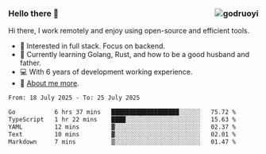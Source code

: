 ### Hello there 👋 <img align="right" src="https://github-readme-stats.vercel.app/api?username=godruoyi&show_icons=true" alt="godruoyi" />

Hi there, I work remotely and enjoy using open-source and efficient tools.

- 🔭 Interested in full stack. Focus on backend.
- 🌱 Currently learning Golang, Rust, and how to be a good husband and father.
- 💻 With 6 years of development working experience.
- 👒 [About me more](https://godruoyi.com/posts/about-godruoyi).



<!--START_SECTION:waka-->

```txt
From: 18 July 2025 - To: 25 July 2025

Go           6 hrs 37 mins   ███████████████████░░░░░░   75.72 %
TypeScript   1 hr 22 mins    ████░░░░░░░░░░░░░░░░░░░░░   15.63 %
YAML         12 mins         ▓░░░░░░░░░░░░░░░░░░░░░░░░   02.37 %
Text         10 mins         ▓░░░░░░░░░░░░░░░░░░░░░░░░   02.01 %
Markdown     7 mins          ▒░░░░░░░░░░░░░░░░░░░░░░░░   01.47 %
```

<!--END_SECTION:waka-->
